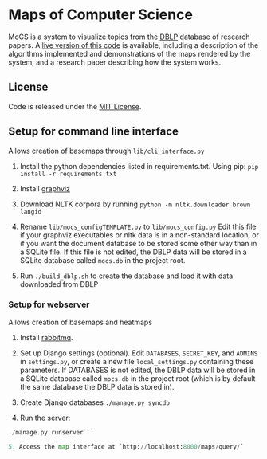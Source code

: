 # Maps of Computer Science
MoCS is a system to visualize topics from the [DBLP](http://dblp.uni-trier.de/) database of research papers. A [live version of this code](http://mocs.cs.arizona.edu) is available, including a description of the algorithms implemented and demonstrations of the maps rendered by the system, and a research paper describing how the system works.

## License
Code is released under the [MIT License](MIT-LICENSE.txt).

## Setup for command line interface
Allows creation of basemaps through `lib/cli_interface.py`

1. Install the python dependencies listed in requirements.txt. Using pip:
`pip install -r requirements.txt`

2. Install [graphviz](http://graphviz.org/Download..php)

3. Download NLTK corpora by running `python -m nltk.downloader brown langid`

4. Rename `lib/mocs_configTEMPLATE.py` to `lib/mocs_config.py`
Edit this file if your graphviz executables or nltk data is in a non-standard location, or if you want the document database to be stored some other way than in a SQLite file.
If this file is not edited, the DBLP data will be stored in a SQLite database called `mocs.db` in the project root.

5. Run `./build_dblp.sh` to create the database and load it with data downloaded from DBLP

### Setup for webserver
Allows creation of basemaps and heatmaps

1. Install [rabbitmq](http://www.rabbitmq.com/download.html).

2. Set up Django settings (optional).
Edit `DATABASES`, `SECRET_KEY`, and `ADMINS` in `settings.py`, or create a new file
`local_settings.py` containing these parameters.
If DATABASES is not edited, the DBLP data will be stored in a SQLite database called `mocs.db` in the project root (which is by default the same database the DBLP data is stored in).

3. Create Django databases
```./manage.py syncdb```

4. Run the server:
```./manage.py celeryd
./manage.py runserver```

5. Access the map interface at `http://localhost:8000/maps/query/`
